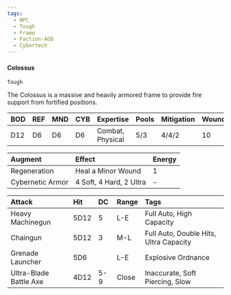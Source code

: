 ```yaml
---
tags:
  - NPC
  - Tough
  - Frame
  - Faction-AGD
  - Cybertech
---
```


#### Colossus
`Tough`

The Colossus is a massive and heavily armored frame to provide fire support from fortified positions.

| BOD | REF | MND | CYB | Expertise        | Pools | Mitigation | Wounds | Energy |
| :-- | :-- | :-- | :-- | :--------------- | :---- | :--------- | ------ | :----- |
| D12 | D6  | D6  | D6  | Combat, Physical | 5/3   | 4/4/2      | 10     | 3      |

| Augment          | Effect                  | Energy |
| :--------------- | :---------------------- | :----- |
| Regeneration     | Heal a Minor Wound      | 1      |
| Cybernetic Armor | 4 Soft, 4 Hard, 2 Ultra | -      |

| Attack                 | Hit  | DC  | Range | Tags                                   |
| :--------------------- | :--- | :-- | :---- | :------------------------------------- |
| Heavy Machinegun       | 5D12 | 5   | L-E   | Full Auto, High Capacity               |
| Chaingun               | 5D12 | 3   | M-L   | Full Auto, Double Hits, Ultra Capacity |
| Grenade Launcher       | 5D6  |     | L-E   | Explosive Ordnance                     |
| Ultra-Blade Battle Axe | 4D12 | 5-9 | Close | Inaccurate, Soft Piercing, Slow        |